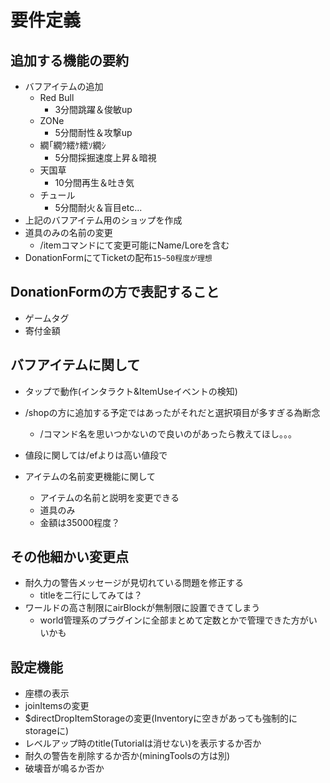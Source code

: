# 要件定義
## 追加する機能の要約

* バフアイテムの追加
  * Red Bull
    * 3分間跳躍＆俊敏up
  * ZONe
    * 5分間耐性＆攻撃up
  * 繝｢繝ｳ繧ｹ繧ｿ繝ｼ
    * 5分間採掘速度上昇＆暗視
  * 天国草
    * 10分間再生＆吐き気
  * チュール
    * 5分間耐火＆盲目etc...
* 上記のバフアイテム用のショップを作成
* 道具のみの名前の変更
  * /itemコマンドにて変更可能にName/Loreを含む
* DonationFormにてTicketの配布`15~50程度が理想`

## DonationFormの方で表記すること

* ゲームタグ
* 寄付金額

## バフアイテムに関して

* タップで動作(インタラクト&ItemUseイベントの検知)
* /shopの方に追加する予定ではあったがそれだと選択項目が多すぎる為断念
  * /コマンド名を思いつかないので良いのがあったら教えてほし。。。
* 値段に関しては/efよりは高い値段で

* アイテムの名前変更機能に関して
  * アイテムの名前と説明を変更できる
  * 道具のみ
  * 金額は35000程度？

## その他細かい変更点

* 耐久力の警告メッセージが見切れている問題を修正する
  * titleを二行にしてみては？
* ワールドの高さ制限にairBlockが無制限に設置できてしまう
  * world管理系のプラグインに全部まとめて定数とかで管理できた方がいいかも

## 設定機能

* 座標の表示
* joinItemsの変更
* $directDropItemStorageの変更(Inventoryに空きがあっても強制的にstorageに)
* レベルアップ時のtitle(Tutorialは消せない)を表示するか否か
* 耐久の警告を削除するか否か(miningToolsの方は別)
* 破壊音が鳴るか否か